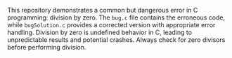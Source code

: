 This repository demonstrates a common but dangerous error in C programming: division by zero. The `bug.c` file contains the erroneous code, while `bugSolution.c` provides a corrected version with appropriate error handling.  Division by zero is undefined behavior in C, leading to unpredictable results and potential crashes. Always check for zero divisors before performing division.